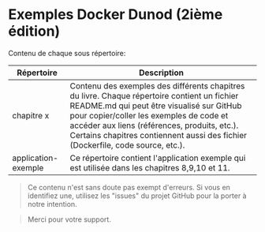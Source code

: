 # Exemples Docker Dunod (2ième édition)

Contenu de chaque sous répertoire:

Répertoire | Description
------------ | -------------
chapitre x | Contenu des exemples des différents chapitres du livre. Chaque répertoire contient un fichier README.md qui peut être visualisé sur GitHub pour copier/coller les exemples de code et accéder aux liens (références, produits, etc.). Certains chapitres contiennent aussi des fichier (Dockerfile, code source, etc.).
application-exemple | Ce répertoire contient l'application exemple qui est utilisée dans les chapitres 8,9,10 et 11.

> Ce contenu n'est sans doute pas exempt d'erreurs. Si vous en identifiez une, utilisez les "issues" du projet GitHub pour la porter à notre intention. 

> Merci pour votre support.
